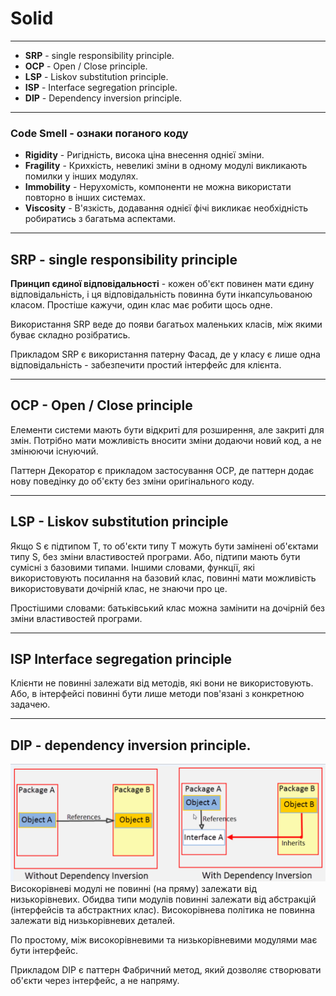# Solid
---
* **SRP** - single responsibility principle.
* **OCP** - Open / Close principle.
* **LSP** - Liskov substitution principle.
* **ISP** - Interface segregation principle.
* **DIP** - Dependency inversion principle.

---
### Code Smell - ознаки поганого коду

* **Rigidity** - Ригідність, висока ціна внесення однієї зміни.
* **Fragility** - Крихкість, невеликі зміни в одному модулі викликають помилки у інших модулях.
* **Immobility** - Нерухомість, компоненти не можна використати повторно в інших системах.
* **Viscosity** - В'язкість, додавання однієї фічі викликає необхідність робиратись з багатьма аспектами.

---
## SRP - single responsibility principle
**Принцип єдиної відповідальності** - кожен об'єкт повинен мати єдину відповідальність, і ця відповідальність повинна бути інкапсульованою класом. Простіше кажучи, один клас має робити щось одне. 

Використання SRP веде до появи багатьох маленьких класів, між якими буває складно розібратись. 

Прикладом SRP є використання патерну Фасад, де у класу є лише одна відповідальність - забезпечити простий інтерфейс для клієнта.

---
## OCP - Open / Close principle
Елементи системи мають бути відкриті для розширення, але закриті для змін. Потрібно мати можливість вносити зміни додаючи новий код, а не змінюючи існуючий.

Паттерн Декоратор є прикладом застосування OCP, де паттерн додає нову поведінку до об'єкту без зміни оригінального коду.

---
## LSP - Liskov substitution principle
Якщо S є підтипом T, то об'єкти типу T можуть бути замінені об'єктами типу S, без зміни властивостей програми. Або, підтипи мають бути сумісні з базовими типами. Іншими словами, функції, які використовують посилання на базовий клас, повинні мати можливість використовувати дочірній клас, не знаючи про це.

Простішими словами: батьківський клас можна замінити на дочірній без зміни властивостей програми.

---
## ISP Interface segregation principle
Клієнти не повинні залежати від методів, які вони не використовують. Або, в інтерфейсі повинні бути лише методи пов'язані з конкретною задачею.

---
## DIP - dependency inversion principle.
![Dependency Inversion Diagram](/images/DependencyInversion.png "Dependency Inversion Diagram")
Високорівневі модулі не повинні (на пряму) залежати від низькорівневих. Обидва типи модулів повинні залежати від абстракцій (інтерфейсів та абстрактних клас). Високорівнева політика не повинна залежати від низькорівневих деталей.

По простому, між високорівневими та низькорівневими модулями має бути інтерфейс.

Прикладом DIP є паттерн Фабричний метод, який дозволяє створювати об'єкти через інтерфейс, а не напряму.
